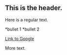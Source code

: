 ## This is the header.

Here is a regular text.

*bullet 1
*bullet 2

[Link to Google](http://www.google.com)

More text.
